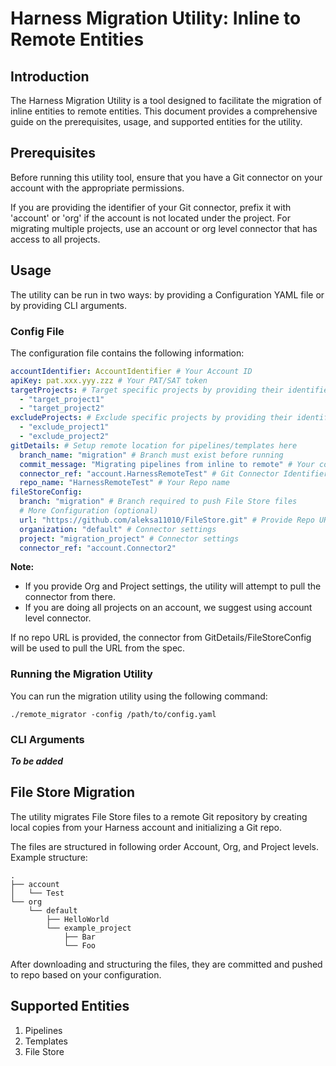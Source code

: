

# Harness Migration Utility: Inline to Remote Entities

## Introduction
The Harness Migration Utility is a tool designed to facilitate the migration of inline entities to remote entities. This document provides a comprehensive guide on the prerequisites, usage, and supported entities for the utility.

## Prerequisites
Before running this utility tool, ensure that you have a Git connector on your account with the appropriate permissions.

If you are providing the identifier of your Git connector, prefix it with 'account' or 'org' if the account is not located under the project. For migrating multiple projects, use an account or org level connector that has access to all projects.

## Usage
The utility can be run in two ways: by providing a Configuration YAML file or by providing CLI arguments.

### Config File
The configuration file contains the following information:
```yaml
accountIdentifier: AccountIdentifier # Your Account ID
apiKey: pat.xxx.yyy.zzz # Your PAT/SAT token
targetProjects: # Target specific projects by providing their identifiers here
  - "target_project1" 
  - "target_project2"
excludeProjects: # Exclude specific projects by providing their identifiers here
  - "exclude_project1"
  - "exclude_project2"
gitDetails: # Setup remote location for pipelines/templates here
  branch_name: "migration" # Branch must exist before running 
  commit_message: "Migrating pipelines from inline to remote" # Your commit message
  connector_ref: "account.HarnessRemoteTest" # Git Connector Identifiers
  repo_name: "HarnessRemoteTest" # Your Repo name
fileStoreConfig:
  branch: "migration" # Branch required to push File Store files
  # More Configuration (optional)
  url: "https://github.com/aleksa11010/FileStore.git" # Provide Repo URL
  organization: "default" # Connector settings
  project: "migration_project" # Connector settings
  connector_ref: "account.Connector2"
```

**Note:**
- If you provide Org and Project settings, the utility will attempt to pull the connector from there.
- If you are doing all projects on an account, we suggest using account level connector.

If no repo URL is provided, the connector from GitDetails/FileStoreConfig will be used to pull the URL from the spec.

### Running the Migration Utility
You can run the migration utility using the following command:
```
./remote_migrator -config /path/to/config.yaml
```

### CLI Arguments
***To be added***

## File Store Migration
The utility migrates File Store files to a remote Git repository by creating local copies from your Harness account and initializing a Git repo.

The files are structured in following order Account, Org, and Project levels. 
Example structure:
```
.
├── account
│   └── Test
└── org
    └── default
        ├── HelloWorld
        └── example_project
            ├── Bar
            └── Foo
```
After downloading and structuring the files, they are committed and pushed to repo based on your configuration.

## Supported Entities
1. Pipelines
2. Templates
3. File Store
